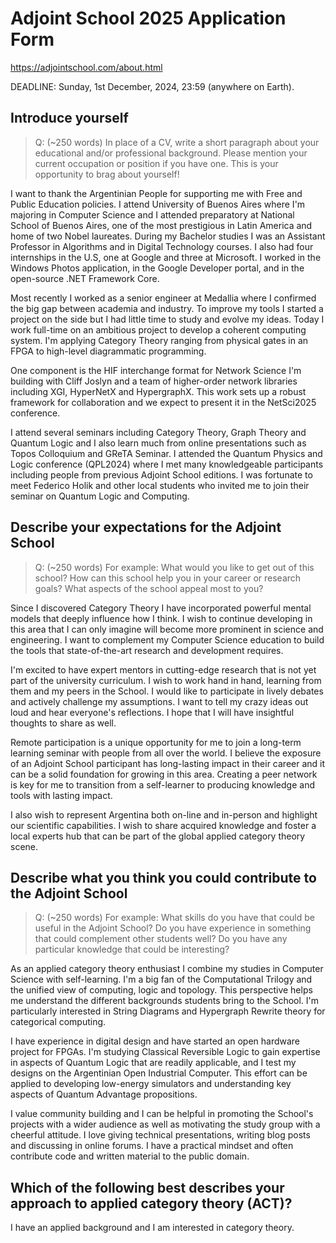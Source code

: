 # Adjoint School 2025 Application Form

https://adjointschool.com/about.html

DEADLINE: Sunday, 1st December, 2024, 23:59 (anywhere on Earth).

## Introduce yourself

> Q: (~250 words) In place of a CV, write a short paragraph about your educational and/or professional background. Please mention your current occupation or position if you have one. This is your opportunity to brag about yourself!

I want to thank the Argentinian People for supporting me with Free and Public Education policies. I attend University of Buenos Aires where I'm majoring in Computer Science and I attended preparatory at National School of Buenos Aires, one of the most prestigious in Latin America and home of two Nobel laureates. During my Bachelor studies I was an Assistant Professor in Algorithms and in Digital Technology courses. I also had four internships in the U.S, one at Google and three at Microsoft. I worked in the Windows Photos application, in the Google Developer portal, and in the open-source .NET Framework Core.

Most recently I worked as a senior engineer at Medallia where I confirmed the big gap between academia and industry. To improve my tools I started a project on the side but I had little time to study and evolve my ideas. Today I work full-time on an ambitious project to develop a coherent computing system. I'm applying Category Theory ranging from physical gates in an FPGA to high-level diagrammatic programming.

One component is the HIF interchange format for Network Science I'm building with Cliff Joslyn and a team of higher-order network libraries including XGI, HyperNetX and HypergraphX. This work sets up a robust framework for collaboration and we expect to present it in the NetSci2025 conference.

I attend several seminars including Category Theory, Graph Theory and Quantum Logic and I also learn much from online presentations such as Topos Colloquium and GReTA Seminar. I attended the Quantum Physics and Logic conference (QPL2024) where I met many knowledgeable participants including people from previous Adjoint School editions. I was fortunate to meet Federico Holik and other local students who invited me to join their seminar on Quantum Logic and Computing.

## Describe your expectations for the Adjoint School

> Q: (~250 words) For example: What would you like to get out of this school? How can this school help you in your career or research goals? What aspects of the school appeal most to you?

Since I discovered Category Theory I have incorporated powerful mental models that deeply influence how I think. I wish to continue developing in this area that I can only imagine will become more prominent in science and engineering. I want to complement my Computer Science education to build the tools that state-of-the-art research and development requires.

I'm excited to have expert mentors in cutting-edge research that is not yet part of the university curriculum. I wish to work hand in hand, learning from them and my peers in the School. I would like to participate in lively debates and actively challenge my assumptions. I want to tell my crazy ideas out loud and hear everyone's reflections. I hope that I will have insightful thoughts to share as well.

Remote participation is a unique opportunity for me to join a long-term learning seminar with people from all over the world. I believe the exposure of an Adjoint School participant has long-lasting impact in their career and it can be a solid foundation for growing in this area. Creating a peer network is key for me to transition from a self-learner to producing knowledge and tools with lasting impact.

I also wish to represent Argentina both on-line and in-person and highlight our scientific capabilities. I wish to share acquired knowledge and foster a local experts hub that can be part of the global applied category theory scene.

## Describe what you think you could contribute to the Adjoint School

> Q: (~250 words) For example: What skills do you have that could be useful in the Adjoint School? Do you have experience in something that could complement other students well? Do you have any particular knowledge that could be interesting?

As an applied category theory enthusiast I combine my studies in Computer Science with self-learning. I'm a big fan of the Computational Trilogy and the unified view of computing, logic and topology. This perspective helps me understand the different backgrounds students bring to the School. I'm particularly interested in String Diagrams and Hypergraph Rewrite theory for categorical computing.

I have experience in digital design and have started an open hardware project for FPGAs. I'm studying Classical Reversible Logic to gain expertise in aspects of Quantum Logic that are readily applicable, and I test my designs on the Argentinian Open Industrial Computer. This effort can be applied to developing low-energy simulators and understanding key aspects of Quantum Advantage propositions.

I value community building and I can be helpful in promoting the School's projects with a wider audience as well as motivating the study group with a cheerful attitude. I love giving technical presentations, writing blog posts and discussing in online forums. I have a practical mindset and often contribute code and written material to the public domain.

## Which of the following best describes your approach to applied category theory (ACT)?
I have an applied background and I am interested in category theory.
